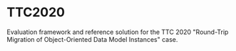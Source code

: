 # TTC2020

Evaluation framework and reference solution for the TTC 2020 "Round-Trip Migration of Object-Oriented Data Model Instances" case.